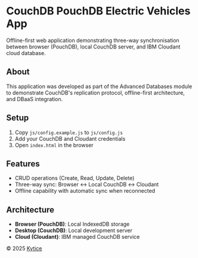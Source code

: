 # CouchDB PouchDB Electric Vehicles App

Offline-first web application demonstrating three-way synchronisation between browser (PouchDB), local CouchDB server, and IBM Cloudant cloud database.

## About
This application was developed as part of the Advanced Databases module to demonstrate CouchDB's replication protocol, offline-first architecture, and DBaaS integration.

## Setup
1. Copy `js/config.example.js` to `js/config.js`
2. Add your CouchDB and Cloudant credentials
3. Open `index.html` in the browser

## Features
- CRUD operations (Create, Read, Update, Delete)
- Three-way sync: Browser ↔ Local CouchDB ↔ Cloudant
- Offline capability with automatic sync when reconnected

## Architecture
- **Browser (PouchDB)**: Local IndexedDB storage
- **Desktop (CouchDB)**: Local development server
- **Cloud (Cloudant)**: IBM managed CouchDB service

© 2025 [Kytice](https://github.com/kytice)
